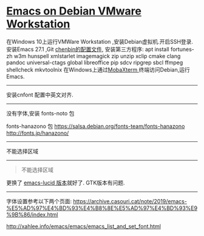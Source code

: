 # [Emacs on Debian VMware Workstation](https://github.com/zheng7fu2/zheng7fu2.github.io/issues/3)

在Windows 10上运行VMWare Workstation ,安装Debian虚拟机.开启SSH登录.
安装Emacs 27.1 ,Git [chenbin的配置文件](https://github.com/redguardtoo/emacs.d),
安装第三方程序:
 apt install  fortunes-zh w3m  hunspell xmlstarlet imagemagick zip unzip xclip cmake clang pandoc universal-ctags global libreoffice pip sdcv ripgrep sbcl ffmpeg shellcheck mkvtoolnix
在Windows上通过[MobaXterm ](https://mobaxterm.mobatek.net/)终端访问Debian,运行Emacs.


---

安装cnfont 配置中英文对齐.

---

没有字体,安装 fonts-noto 包
 
fonts-hanazono 包  https://salsa.debian.org/fonts-team/fonts-hanazono
http://fonts.jp/hanazono/



---

不能选择区域

---

> 不能选择区域

更换了 [emacs-lucid 版本](https://packages.debian.org/bullseye/emacs-lucid)就好了.  GTK版本有问题.

---

字体设置参考以下两个页面:
https://archive.casouri.cat/note/2019/emacs-%E5%AD%97%E4%BD%93%E4%B8%8E%E5%AD%97%E4%BD%93%E9%9B%86/index.html

http://xahlee.info/emacs/emacs/emacs_list_and_set_font.html